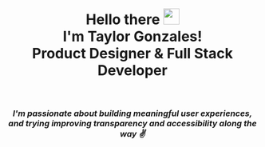<div align="center"> 
<h1>Hello there <img src="https://raw.githubusercontent.com/MartinHeinz/MartinHeinz/master/wave.gif" width="32px"><br>I'm Taylor Gonzales!<br> Product Designer & Full Stack Developer</h1><br>
<h3><i>I'm passionate about building meaningful user experiences, and trying improving transparency and accessibility along the way ✌️ </h3></i>
